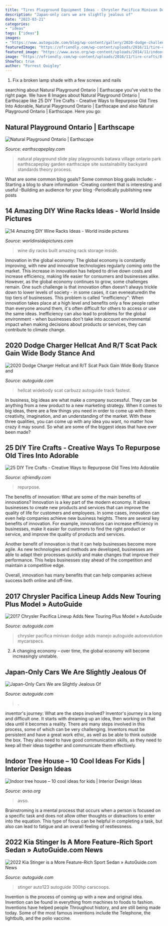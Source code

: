 ```yaml
---
title: "Tires Playground Equipment Ideas - Chrysler Pacifica Minivan Dodge Adds Manejo Autoguide Autoevolution Mycarspecs"
description: "Japan-only cars we are slightly jealous of"
date: "2023-03-21"
categories:
- "ideas"
tags: ["ideas"]
images:
- "https://www.autoguide.com/blog/wp-content/gallery/2020-dodge-challenger-hellcat-widebody/2020-Dodge-Charger-Hellcat-Wide-body-14.jpg"
featuredImage: "https://ofriendly.com/wp-content/uploads/2016/11/tire-crafts/8-tire-crafts.jpg"
featured_image: "https://www.avso.org/wp-content/uploads/2014/11/indoor-tree-house-10-cool-ideas-for-kids-1415175347.jpg"
image: "https://ofriendly.com/wp-content/uploads/2016/11/tire-crafts/8-tire-crafts.jpg"
ShowToc: true
author: "Forrest Quigley"
---
```



1. Fix a broken lamp shade with a few screws and nails

	

		
searching about Natural Playground Ontario | Earthscape you've visit to the right page. We have 8 Images about Natural Playground Ontario | Earthscape like 25 DIY Tire Crafts - Creative Ways to Repurpose Old Tires Into Adorable, Natural Playground Ontario | Earthscape and also Natural Playground Ontario | Earthscape. Here you go:
		
    
## Natural Playground Ontario | Earthscape

<img loading=lazy src="https://www.earthscapeplay.com/wp-content/uploads/2015/06/Natural-Playground-Slide.jpg" onerror="this.onerror=null;this.src='https://tse2.mm.bing.net/th?id=OIP.PcPkB4aKsEBS0yZj3RyYVQHaEo&amp;pid=15.1';" alt="Natural Playground Ontario | Earthscape">

_Source: earthscapeplay.com_

>natural playground slide play playgrounds batawa village ontario park earthscapeplay garden earthscape site sustainability backyard standards theory process. 

	

What are some common blog goals?
Some common blog goals include: 
-Starting a blog to share information 
-Creating content that is interesting and useful 
-Building an audience for your blog 
-Periodically publishing new posts

    
## 14 Amazing DIY Wine Racks Ideas - World Inside Pictures

<img loading=lazy src="https://worldinsidepictures.com/wp-content/uploads/2014/01/1422.jpg" onerror="this.onerror=null;this.src='https://tse4.mm.bing.net/th?id=OIP.AiP2ZemVpUrzp-TqbAf-hQHaJ4&amp;pid=15.1';" alt="14 Amazing DIY Wine Racks Ideas - World inside pictures">

_Source: worldinsidepictures.com_

>wine diy racks built amazing rack storage inside. 

	

Innovation in the global economy:
The global economy is constantly improving, with new and innovative technologies regularly coming onto the market. This increase in innovation has helped to drive down costs and increase efficiency, making life easier for consumers and businesses alike. However, as the global economy continues to grow, some challenges remain. One such challenge is that innovation often doesn't always trickle down to lower levels of society - in some cases, it can eveneaturedin the top tiers of businesses. This problem is called "inefficiency": When innovation takes place at a high level and benefits only a few people rather than everyone around them, it's often difficult for others to access or use the same ideas. Inefficiency can also lead to problems for the global environment - when businesses don't take into account environmental impact when making decisions about products or services, they can contribute to climate change.

    
## 2020 Dodge Charger Hellcat And R/T Scat Pack Gain Wide Body Stance And

<img loading=lazy src="https://www.autoguide.com/blog/wp-content/gallery/2020-dodge-challenger-hellcat-widebody/2020-Dodge-Charger-Hellcat-Wide-body-14.jpg" onerror="this.onerror=null;this.src='https://tse3.mm.bing.net/th?id=OIP.9UIZdhBCosefCswidUQCYAHaE8&amp;pid=15.1';" alt="2020 Dodge Charger Hellcat and R/T Scat Pack Gain Wide Body Stance and">

_Source: autoguide.com_

>hellcat widebody scat carbuzz autoguide track fastest. 

	

In business, big ideas are what make a company successful. They can be anything from a new product to a new marketing strategy. When it comes to big ideas, there are a few things you need in order to come up with them: creativity, imagination, and an understanding of the market. With these three qualities, you can come up with any idea you want, no matter how crazy it may sound. So what are some of the biggest ideas that have ever been made?

    
## 25 DIY Tire Crafts - Creative Ways To Repurpose Old Tires Into Adorable

<img loading=lazy src="https://ofriendly.com/wp-content/uploads/2016/11/tire-crafts/8-tire-crafts.jpg" onerror="this.onerror=null;this.src='https://tse1.mm.bing.net/th?id=OIP.dm7faG4vKAjwNee8LvroswHaLH&amp;pid=15.1';" alt="25 DIY Tire Crafts - Creative Ways to Repurpose Old Tires Into Adorable">

_Source: ofriendly.com_

>repurpose. 

	

The benefits of innovation: What are some of the main benefits of innovations?
Innovation is a key part of the modern economy. It allows businesses to create new products and services that can improve the quality of life for customers and employees. In some cases, innovation can even help companies achieve new business heights.
There are several key benefits of innovation. For example, innovations can increase efficiency in businesses, make it easier for customers to find the right product or service, and improve the quality of products and services.

Another benefit of innovation is that it can help businesses become more agile. As new technologies and methods are developed, businesses are able to adapt their processes quickly and make changes that improve their performance. This helps businesses stay ahead of the competition and maintain a competitive edge.

Overall, innovation has many benefits that can help companies achieve success both online and off-line.

    
## 2017 Chrysler Pacifica Lineup Adds New Touring Plus Model » AutoGuide

<img loading=lazy src="https://www.autoguide.com/blog/wp-content/gallery/2017-chrysler-pacifica-touring-l-plus-official-gallery/2017-chrysler-pacifica-touring-l-plus-05.jpg" onerror="this.onerror=null;this.src='https://tse3.mm.bing.net/th?id=OIP.aQxx743YEfvVNAZIVsnLjAHaE8&amp;pid=15.1';" alt="2017 Chrysler Pacifica Lineup Adds New Touring Plus Model » AutoGuide">

_Source: autoguide.com_

>chrysler pacifica minivan dodge adds manejo autoguide autoevolution mycarspecs. 

	

2. A changing economy – over time, the global economy will become increasingly unstable.

    
## Japan-Only Cars We Are Slightly Jealous Of

<img loading=lazy src="https://www.autoguide.com/blog/wp-content/gallery/japan-only-cars-2016-tokyo-auto-salon/japan-only-cars-04.jpg" onerror="this.onerror=null;this.src='https://tse1.mm.bing.net/th?id=OIP.ipkbYCxpz4te-phdzFsr2gHaE8&amp;pid=15.1';" alt="Japan-Only Cars We are Slightly Jealous Of">

_Source: autoguide.com_

>. 

	

inventor's journey: What are the steps involved?
Inventor's journey is a long and difficult one. It starts with dreaming up an idea, then working on that idea until it becomes a reality. There are many steps involved in this process, some of which can be very challenging. Inventors must be persistent and have a great work ethic, as well as be able to think outside the box. They also need to have good communication skills, as they need to keep all their ideas together and communicate them effectively.

    
## Indoor Tree House – 10 Cool Ideas For Kids | Interior Design Ideas

<img loading=lazy src="https://www.avso.org/wp-content/uploads/2014/11/indoor-tree-house-10-cool-ideas-for-kids-1415175347.jpg" onerror="this.onerror=null;this.src='https://tse3.mm.bing.net/th?id=OIP.3lqtMLaY_XhC4nUx3Ggx7gHaLH&amp;pid=15.1';" alt="Indoor tree house – 10 cool ideas for kids | Interior Design Ideas">

_Source: avso.org_

>avso. 

	

Brainstroming is a mental process that occurs when a person is focused on a specific task and does not allow other thoughts or distractions to enter into the equation. This type of focus can be helpful in completing a task, but also can lead to fatigue and an overall feeling of restlessness.

    
## 2022 Kia Stinger Is A More Feature-Rich Sport Sedan » AutoGuide.com News

<img loading=lazy src="https://www.autoguide.com/blog/wp-content/gallery/2022-kia-stinger-reveal-2021-03-16/2022-Kia-Stinger-13.jpg" onerror="this.onerror=null;this.src='https://tse4.mm.bing.net/th?id=OIP.A5fmtola5Qur-bq4s-L5fQHaE8&amp;pid=15.1';" alt="2022 Kia Stinger is a More Feature-Rich Sport Sedan » AutoGuide.com News">

_Source: autoguide.com_

>stinger auto123 autoguide 300hp carscoops. 

	

Invention is the process of coming up with a new and original idea. Invention can be found in everything from machines to foods to fashion. Inventions have helped people Throughout history, and are still being made today. Some of the most famous inventions include the Telephone, the lightbulb, and the polio vaccine.

